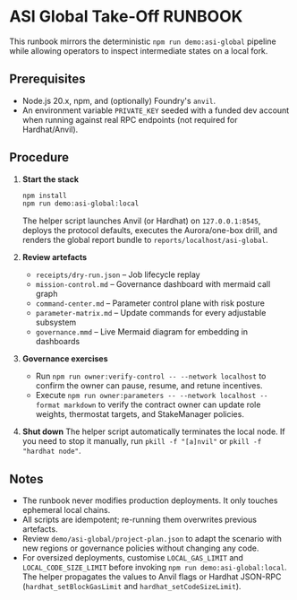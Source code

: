 # ASI Global Take-Off RUNBOOK

This runbook mirrors the deterministic `npm run demo:asi-global` pipeline while allowing
operators to inspect intermediate states on a local fork.

## Prerequisites

- Node.js 20.x, npm, and (optionally) Foundry's `anvil`.
- An environment variable `PRIVATE_KEY` seeded with a funded dev account when running
  against real RPC endpoints (not required for Hardhat/Anvil).

## Procedure

1. **Start the stack**
   ```bash
   npm install
   npm run demo:asi-global:local
   ```
   The helper script launches Anvil (or Hardhat) on `127.0.0.1:8545`, deploys the
   protocol defaults, executes the Aurora/one-box drill, and renders the global report
   bundle to `reports/localhost/asi-global`.

2. **Review artefacts**
   - `receipts/dry-run.json` – Job lifecycle replay
   - `mission-control.md` – Governance dashboard with mermaid call graph
   - `command-center.md` – Parameter control plane with risk posture
   - `parameter-matrix.md` – Update commands for every adjustable subsystem
   - `governance.mmd` – Live Mermaid diagram for embedding in dashboards

3. **Governance exercises**
   - Run `npm run owner:verify-control -- --network localhost` to confirm the owner can
     pause, resume, and retune incentives.
   - Execute `npm run owner:parameters -- --network localhost --format markdown` to
     verify the contract owner can update role weights, thermostat targets, and
     StakeManager policies.

4. **Shut down**
   The helper script automatically terminates the local node.  If you need to stop it
   manually, run `pkill -f "[a]nvil"` or `pkill -f "hardhat node"`.

## Notes

- The runbook never modifies production deployments.  It only touches ephemeral local
  chains.
- All scripts are idempotent; re-running them overwrites previous artefacts.
- Review `demo/asi-global/project-plan.json` to adapt the scenario with new regions or
  governance policies without changing any code.
- For oversized deployments, customise `LOCAL_GAS_LIMIT` and `LOCAL_CODE_SIZE_LIMIT`
  before invoking `npm run demo:asi-global:local`.  The helper propagates the values to
  Anvil flags or Hardhat JSON-RPC (`hardhat_setBlockGasLimit` and
  `hardhat_setCodeSizeLimit`).
